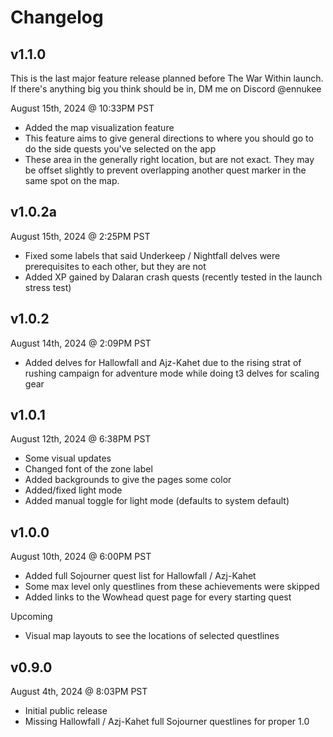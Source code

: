 # Changelog

## v1.1.0

This is the last major feature release planned before The War Within launch. If there's anything big you think should be in, DM me on Discord @ennukee

August 15th, 2024 @ 10:33PM PST
 - Added the map visualization feature
  - This feature aims to give general directions to where you should go to do the side quests you've selected on the app
  - These area in the generally right location, but are not exact. They may be offset slightly to prevent overlapping another quest marker in the same spot on the map.


## v1.0.2a

August 15th, 2024 @ 2:25PM PST
 - Fixed some labels that said Underkeep / Nightfall delves were prerequisites to each other, but they are not
 - Added XP gained by Dalaran crash quests (recently tested in the launch stress test)

## v1.0.2

August 14th, 2024 @ 2:09PM PST
 - Added delves for Hallowfall and Ajz-Kahet due to the rising strat of rushing campaign for adventure mode while doing t3 delves for scaling gear

## v1.0.1

August 12th, 2024 @ 6:38PM PST
 - Some visual updates
  - Changed font of the zone label
  - Added backgrounds to give the pages some color
  - Added/fixed light mode
  - Added manual toggle for light mode (defaults to system default)

## v1.0.0

August 10th, 2024 @ 6:00PM PST
 - Added full Sojourner quest list for Hallowfall / Azj-Kahet
  - Some max level only questlines from these achievements were skipped
 - Added links to the Wowhead quest page for every starting quest

Upcoming
 - Visual map layouts to see the locations of selected questlines

## v0.9.0

August 4th, 2024 @ 8:03PM PST
 - Initial public release
 - Missing Hallowfall / Azj-Kahet full Sojourner questlines for proper 1.0